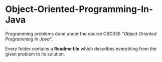 # Object-Oriented-Programming-In-Java

Programming problems done under the course CSD335 *"Object Oriented Programming in Java"*.

Every folder contains a **Readme file** which describes everything from the given problem to its solution.
